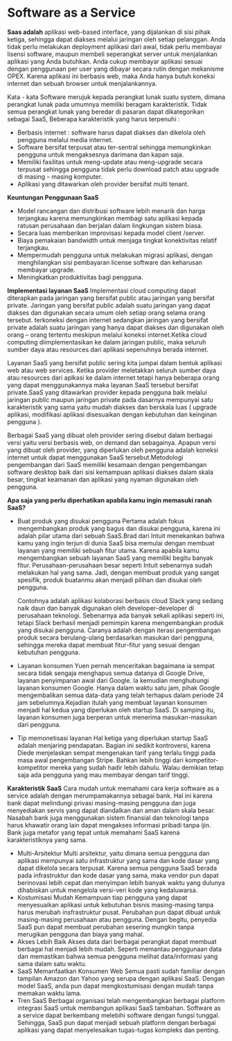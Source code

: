 # Software as a Service

**Saas adalah** aplikasi web-based interface, yang dijalankan di sisi pihak ketiga, sehingga dapat diakses melalui jaringan oleh setiap pelanggan. 
Anda tidak perlu melakukan deployment aplikasi dari awal, tidak perlu membayar lisensi software, maupun membeli seperangkat server untuk menjalankan aplikasi yang Anda butuhkan. 
Anda cukup membayar aplikasi sesuai dengan penggunaan per user yang dibayar secara rutin dengan mekanisme OPEX. Karena aplikasi ini berbasis web, maka Anda hanya butuh koneksi 
internet dan sebuah browser untuk menjalankannya.

Kata - kata Software merujuk kepada perangkat lunak suatu system, dimana perangkat lunak pada umumnya memiliki beragam karakteristik. 
Tidak semua perangkat lunak yang beredar di pasaran dapat dikategorikan sebagai SaaS,
Beberapa karakteristik yang harus terpenuhi :
- Berbasis  internet  :  software  harus  dapat  diakses  dan  dikelola  oleh  pengguna  melalui media internet.
- Software  bersifat  terpusat  atau  ter-sentral  sehingga  memungkinkan  pengguna  untuk mengaksesnya darimana dan kapan saja.
- Memiliki  fasilitas  untuk  meng-update  atau  meng-upgrade  secara  terpusat  sehingga pengguna tidak perlu download patch atau upgrade di masing – masing komputer.
- Aplikasi yang ditawarkan oleh provider bersifat multi tenant.

**Keuntungan Penggunaan SaaS**
- Model  rancangan  dan  distribusi  software  lebih  menarik  dan  harga  terjangkau  karena memungkinkan membagi satu aplikasi kepada ratusan perusahaan 
  dan berjalan dalam lingkungan  sistem  biasa.  
- Secara  luas  memberikan  improvisasi  kepada  model  client /server.
- Biaya pemakaian bandwidth untuk menjaga tingkat konektivitas relatif terjangkau.
- Mempermudah pengguna untuk melakukan migrasi aplikasi, dengan menghilangkan sisi pembayaran license software dan keharusan membayar upgrade.
- Meningkatkan produktivitas bagi pengguna.

**Implementasi layanan SaaS**
Implementasi cloud computing dapat diterapkan pada jaringan yang bersifat public atau jaringan yang bersifat private. 
Jaringan yang bersifat public adalah suatu jaringan yang dapat diakses dan digunakan secara umum oleh setiap orang
selama orang tersebut. terkoneksi dengan internet sedangkan jaringan yang bersifat private adalah suatu jaringan yang hanya dapat diakses dan digunakan oleh orang – orang tertentu meskipun melalui koneksi internet.Ketika cloud computing diimplementasikan ke dalam jaringan public, maka seluruh sumber daya atau resources dari aplikasi sepenuhnya berada internet. 

Layanan SaaS yang bersifat public sering kita jumpai dalam bentuk aplikasi web atau web services. Ketika provider meletakkan seluruh sumber daya atau resources dari aplkasi ke dalam internet tetapi hanya beberapa orang yang dapat menggunakannya maka layanan SaaS tersebut bersifat private.SaaS yang ditawarkan provider kepada pengguna baik melalui jaringan public maupun jaringan private pada dasarnya mempunyai satu karakteristik yang sama yaitu mudah diakses dan berskala luas ( upgrade aplikasi, modifikasi aplikasi disesuaikan dengan kebutuhan dan keinginan pengguna ).

Berbagai SaaS yang dibuat oleh provider sering disebut 
dalam berbagai versi yaitu versi berbasis web, on demand dan sebagainya. Apapun versi yang dibuat oleh provider, yang diperlukan oleh pengguna adalah koneksi internet untuk dapat menggunakan SaaS tersebut.Metodologi pengembangan dari SaaS memiliki kesamaan dengan pengembangan software desktop baik dari sisi kemampuan aplikasi diakses dalam skala besar, tingkat keamanan dan aplikasi yang nyaman digunakan oleh pengguna.

**Apa saja yang perlu diperhatikan apabila kamu ingin memasuki ranah SaaS?**
- Buat produk yang disukai pengguna
	Pertama adalah fokus mengembangkan produk yang bagus dan disukai pengguna, karena ini adalah pilar utama dari sebuah SaaS.Brad dari Intuit menekankan 
	bahwa kamu yang ingin terjun di dunia SaaS bisa memulai dengan membuat layanan yang memiliki sebuah fitur utama. Karena apabila kamu mengembangkan 
	sebuah layanan SaaS yang memiliki begitu banyak fitur. Perusahaan-perusahaan besar seperti Intuit sebenarnya sudah melakukan hal yang sama. Jadi, 
	dengan membuat produk yang sangat spesifik, produk buatanmu akan menjadi pilihan dan disukai oleh pengguna.
	
	Contohnya adalah aplikasi kolaborasi berbasis cloud Slack yang sedang naik daun dan banyak digunakan oleh developer-developer di perusahaan teknologi. 
	Sebenarnya ada banyak sekali aplikasi seperti ini, tetapi Slack berhasil menjadi pemimpin karena mengembangkan produk yang disukai pengguna. 
	Caranya adalah dengan iterasi pengembangan produk secara berulang-ulang berdasarkan masukan dari pengguna, sehingga mereka dapat membuat fitur-fitur yang 
	sesuai dengan kebutuhan pengguna.
	
- Layanan konsumen
	Yuen pernah menceritakan bagaimana ia sempat secara tidak sengaja menghapus semua datanya di Google Drive, layanan penyimpanan awal dari Google. 
	Ia kemudian menghubungi layanan konsumen Google. Hanya dalam waktu satu jam, pihak Google mengembalikan semua data-data yang telah terhapus 
	dalam periode 24 jam sebelumnya.Kejadian itulah yang membuat layanan konsumen menjadi hal kedua yang diperlukan oleh startup SaaS. Di samping itu, 
	layanan konsumen juga berperan untuk menerima masukan-masukan dari pengguna.
	
- Tip memonetisasi layanan
	Hal ketiga yang diperlukan startup SaaS adalah menjaring pendapatan. Bagian ini sedikit kontroversi, karena Diede menjelaskan sempat mengenakan tarif yang 
	terlalu tinggi pada masa awal pengembangan Stripe. Bahkan lebih tinggi dari kompetitor-kompetitor mereka yang sudah hadir lebih dahulu. Walau demikian 
	tetap saja ada pengguna yang mau membayar dengan tarif tinggi.

**Karakteristik SaaS**
Cara mudah untuk memahami cara kerja software as a service adalah dengan merumpamakannya sebagai bank. Hal ini karena bank dapat melindungi privasi masing-masing 
pengguna dan juga menyediakan servis yang dapat diandalkan dan aman dalam skala besar. Nasabah bank juga menggunakan sistem finansial dan teknologi tanpa harus 
khawatir orang lain dapat mengakses informasi pribadi tanpa ijin. Bank juga metafor yang tepat untuk memahami SaaS karena karakteristiknya yang sama.
- Multi-Arsitektur
	Multi arsitektur, yaitu dimana semua pengguna dan aplikasi mempunyai satu infrastruktur yang sama dan kode dasar yang dapat dikelola secara terpusat. 
	Karena semua pengguna SaaS berada pada infrastruktur dan kode dasar yang sama, maka vendor pun dapat berinovasi lebih cepat dan menyimpan lebih banyak waktu 
	yang dulunya dihabiskan untuk mengelola versi-veri kode yang kedaluwarsa.
- Kostumisasi Mudah
	Kemampuan tiap pengguna yang dapat menyesuaikan aplikasi untuk kebutuhan bisnis masing-masing tanpa harus merubah insfrastruktur pusat. Perubahan pun dapat 
	dibuat untuk masing-masing perusahaan atau pengguna. Dengan begitu, penyedia SaaS pun dapat membuat perubahan sesering mungkin tanpa merugikan pengguna dan biaya yang mahal.
- Akses Lebih Baik
	Akses data dari berbagai perangkat dapat membuat berbagai hal menjadi lebih mudah. Seperti memantau penggunaan data dan memastikan bahwa semua pengguna melihat 
	data/informasi yang sama dalam satu waktu.
- SaaS Memanfaatkan Konsumen Web
	Semua pasti sudah familiar dengan tampilan Amazon dan Yahoo yang serupa dengan aplikasi SaaS. Dengan model SaaS, anda pun dapat mengkostumisasi dengan mudah tanpa memakan 
	waktu lama.
- Tren SaaS
	Berbagai organisasi telah mengembangkan berbagai platform integrasi SaaS untuk membangun aplikasi SaaS tambahan. Software as a service dapat berkembang melebihi software dengan 
	fungsi tunggal. Sehingga, SaaS pun dapat menjadi sebuah platform dengan berbagai aplikasi yang dapat menyelesaikan tugas-tugas kompleks dan penting.


	








